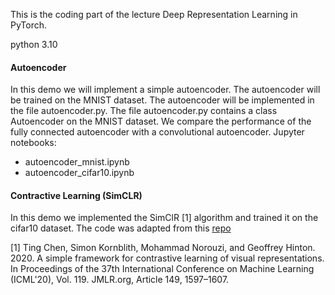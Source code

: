 This is the coding part of the lecture Deep Representation Learning in PyTorch.

python 3.10

#### Autoencoder
In this demo we will implement a simple autoencoder. The autoencoder will be trained on the MNIST dataset. The autoencoder will be implemented in the file autoencoder.py. The file autoencoder.py contains a class Autoencoder on the MNIST dataset.
We compare the performance of the fully connected autoencoder with a convolutional autoencoder.
Jupyter notebooks: 
* autoencoder_mnist.ipynb
* autoencoder_cifar10.ipynb

#### Contractive Learning (SimCLR)
In this demo we implemented the SimClR [1] algorithm and trained it on the cifar10 dataset.
The code was adapted from this [repo](https://github.com/sthalles/SimCLR/tree/master)


[1] Ting Chen, Simon Kornblith, Mohammad Norouzi, and Geoffrey Hinton. 2020. A simple framework for contrastive learning of visual representations. In Proceedings of the 37th International Conference on Machine Learning (ICML'20), Vol. 119. JMLR.org, Article 149, 1597–1607.